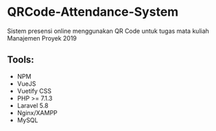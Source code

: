 # QRCode-Attendance-System
Sistem presensi online menggunakan QR Code untuk tugas mata kuliah Manajemen Proyek 2019

## Tools:

- NPM
- VueJS
- Vuetify CSS
- PHP >= 7.1.3
- Laravel 5.8
- Nginx/XAMPP
- MySQL
